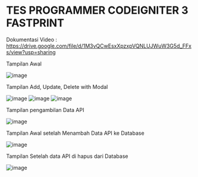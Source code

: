 # TES PROGRAMMER CODEIGNITER 3 FASTPRINT


Dokumentasi Video : https://drive.google.com/file/d/1M3vQCwEsxXpzxpVQNLUJWuW3G5d_FFxs/view?usp=sharing



Tampilan Awal


![image](https://github.com/masas112/Test_Programmer_Codeigniter3/assets/42193210/d8090bcd-383d-42e8-805f-52e7748d1944)


Tampilan Add, Update, Delete with Modal

![image](https://github.com/masas112/Test_Programmer_Codeigniter3/assets/42193210/753fa6b6-c11e-47b1-a211-d12ef5220674)
![image](https://github.com/masas112/Test_Programmer_Codeigniter3/assets/42193210/e2e4fe4d-598f-41b1-bb5d-dcae15c5fc7d)
![image](https://github.com/masas112/Test_Programmer_Codeigniter3/assets/42193210/288292b7-b766-4407-b367-e11fed22b6c4)

Tampilan pengambilan Data API

![image](https://github.com/masas112/Test_Programmer_Codeigniter3/assets/42193210/9791675e-66fe-4870-87bb-8e6dd3111df3)

Tampilan Awal setelah Menambah Data API ke Database

![image](https://github.com/masas112/Test_Programmer_Codeigniter3/assets/42193210/e4f0cb99-d9f1-4f65-a7bd-3490b637bf06)


Tampilan Setelah data API di hapus dari Database

![image](https://github.com/masas112/Test_Programmer_Codeigniter3/assets/42193210/99e79c62-add7-49f9-9d5c-c6b8966543c2)
